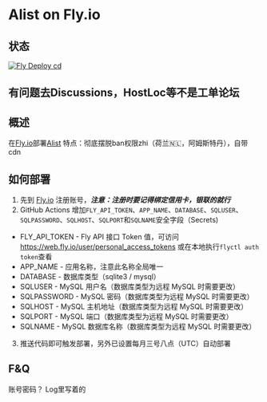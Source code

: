 # Alist on Fly.io
## 状态
[![Fly Deploy cd](https://github.com/York618/alist-flyio/actions/workflows/main.yml/badge.svg)](https://github.com/York618/alist-flyio/actions/workflows/main.yml)
## 有问题去Discussions，HostLoc等不是工单论坛
## 概述
在[Fly.io](https://fly.io)部署[Alist](https://github.com/Xhofe/alist)
特点：彻底摆脱ban权限zhi（荷兰🇳🇱，阿姆斯特丹），自带cdn
## 如何部署
1. 先到 [Fly.io](https://fly.io/) 注册账号，***注意：注册时要记得绑定信用卡，银联的就行***
2. GitHub Actions 增加`FLY_API_TOKEN`、`APP_NAME`、`DATABASE`、`SQLUSER`、`SQLPASSWORD`、`SQLHOST`、`SQLPORT`和`SQLNAME`安全字段（Secrets)
* FLY_API_TOKEN - Fly API 接口 Token 值，可访问 <https://web.fly.io/user/personal_access_tokens> 或在本地执行`flyctl auth token`查看
* APP_NAME - 应用名称，注意此名称全局唯一
* DATABASE - 数据库类型（sqlite3 / mysql）
* SQLUSER - MySQL 用户名（数据库类型为远程 MySQL 时需要更改）
* SQLPASSWORD - MySQL 密码（数据库类型为远程 MySQL 时需要更改）
* SQLHOST - MySQL 主机地址（数据库类型为远程 MySQL 时需要更改）
* SQLPORT - MySQL 端口（数据库类型为远程 MySQL 时需要更改）
* SQLNAME - MySQL 数据库名称（数据库类型为远程 MySQL 时需要更改）
3. 推送代码即可触发部署，另外已设置每月三号八点（UTC）自动部署
## F&Q
账号密码？
Log里写着的
